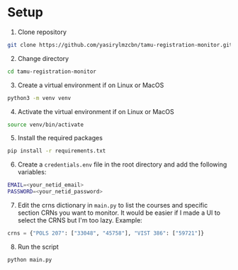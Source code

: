 # Setup
1. Clone repository
```bash
git clone https://github.com/yasirylmzcbn/tamu-registration-monitor.git
```
2. Change directory
```bash
cd tamu-registration-monitor
```
3. Create a virtual environment if on Linux or MacOS
```bash
python3 -m venv venv
```
4. Activate the virtual environment if on Linux or MacOS
```bash
source venv/bin/activate
```
5. Install the required packages
```bash
pip install -r requirements.txt
```
6. Create a `credentials.env` file in the root directory and add the following variables:
```bash
EMAIL=<your_netid_email>
PASSWORD=<your_netid_password>
```
7. Edit the crns dictionary in `main.py` to list the courses and specific section CRNs you want to monitor. It would be easier if I made a UI to select the CRNS but I'm too lazy. Example:
```python
crns = {"POLS 207": ["33048", "45758"], "VIST 386": ["59721"]}
```
8. Run the script
```bash
python main.py
```